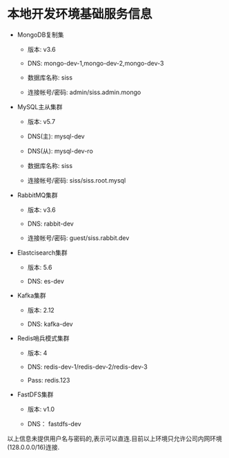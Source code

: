 # 本地开发环境基础服务信息

- MongoDB复制集
  
  - 版本: v3.6
  
  - DNS: mongo-dev-1,mongo-dev-2,mongo-dev-3

  - 数据库名称: siss

  - 连接帐号/密码: admin/siss.admin.mongo
  
- MySQL主从集群
  
  - 版本: v5.7
  
  - DNS(主): mysql-dev
  
  - DNS(从): mysql-dev-ro

  - 数据库名称: siss
  
  - 连接帐号/密码: siss/siss.root.mysql

- RabbitMQ集群
  
  - 版本: v3.6
  
  - DNS: rabbit-dev

  - 连接帐号/密码: guest/siss.rabbit.dev
  
- Elastcisearch集群
  
  - 版本: 5.6
  
  - DNS: es-dev

- Kafka集群
  
  - 版本: 2.12

  - DNS: kafka-dev

- Redis哨兵模式集群
  
  - 版本: 4
  
  - DNS: redis-dev-1/redis-dev-2/redis-dev-3
  
  - Pass:  redis.123

- FastDFS集群
  
  - 版本: v1.0

  - DNS： fastdfs-dev

以上信息未提供用户名与密码的,表示可以直连.目前以上环境只允许公司内网环境(128.0.0.0/16)连接.